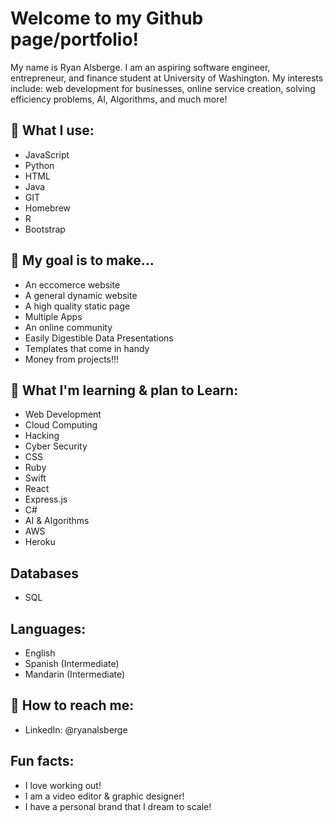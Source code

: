 # Welcome to my Github page/portfolio!

My name is Ryan Alsberge. I am an aspiring software engineer, entrepreneur, and finance student at University of Washington. My interests include: web development for businesses, online service creation, solving efficiency problems, AI, Algorithms, and much more!

## 🚀 What I use:
* JavaScript
* Python
* HTML
* Java
* GIT
* Homebrew
* R
* Bootstrap
  
## 🎯 My goal is to make...
*  An eccomerce website
*  A general dynamic website
*  A high quality static page
*  Multiple Apps
*  An online community
*  Easily Digestible Data Presentations
*  Templates that come in handy
*  Money from projects!!!

## 🌱 What I'm learning & plan to Learn:
* Web Development
* Cloud Computing
* Hacking
* Cyber Security
* CSS
* Ruby
* Swift
* React
* Express.js
* C#
* AI & Algorithms
* AWS
* Heroku

## Databases
* SQL

## Languages:
* English
* Spanish (Intermediate)
* Mandarin (Intermediate)

## 💬 How to reach me:
* LinkedIn: @ryanalsberge

## Fun facts:
* I love working out!
* I am a video editor & graphic designer!
* I have a personal brand that I dream to scale!
